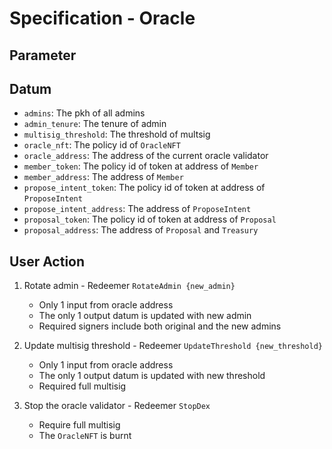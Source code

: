 # Specification - Oracle

## Parameter

## Datum

- `admins`: The pkh of all admins
- `admin_tenure`: The tenure of admin
- `multisig_threshold`: The threshold of multsig
- `oracle_nft`: The policy id of `OracleNFT`
- `oracle_address`: The address of the current oracle validator
- `member_token`: The policy id of token at address of `Member`
- `member_address`: The address of `Member`
- `propose_intent_token`: The policy id of token at address of `ProposeIntent`
- `propose_intent_address`: The address of `ProposeIntent`
- `proposal_token`: The policy id of token at address of `Proposal`
- `proposal_address`: The address of `Proposal` and `Treasury`

## User Action

1. Rotate admin - Redeemer `RotateAdmin {new_admin}`

   - Only 1 input from oracle address
   - The only 1 output datum is updated with new admin
   - Required signers include both original and the new admins

2. Update multisig threshold - Redeemer `UpdateThreshold {new_threshold}`

   - Only 1 input from oracle address
   - The only 1 output datum is updated with new threshold
   - Required full multisig

3. Stop the oracle validator - Redeemer `StopDex`

   - Require full multisig
   - The `OracleNFT` is burnt
